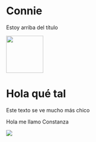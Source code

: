 # Connie
<html>
  <head>
  </head>
  <body>
  </body>
  <p class=destacado>
    Estoy arriba del título
  </p>
  <img src="https://innovacien.org/wp-content/uploads/2020/07/logo-innovacien.png" width="100">
  <h1>
  Hola qué tal
  </h1>
  <p>
    Este texto se ve mucho más chico
  </p>
  <p>
     Hola me llamo Constanza
    </p>
  <img src="https://pbs.twimg.com/media/CyfzJmBUkAIOrPS?format=jpg&name=medium"
       </html>
